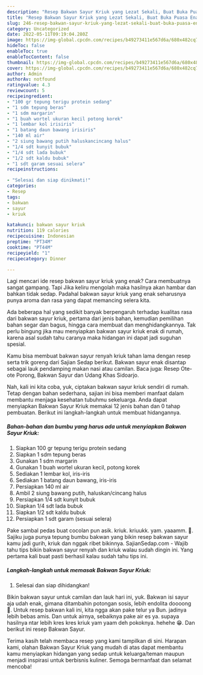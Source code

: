 ```yaml
---
description: "Resep Bakwan Sayur Kriuk yang Lezat Sekali, Buat Buka Puasa Enak Banget"
title: "Resep Bakwan Sayur Kriuk yang Lezat Sekali, Buat Buka Puasa Enak Banget"
slug: 246-resep-bakwan-sayur-kriuk-yang-lezat-sekali-buat-buka-puasa-enak-banget
category: Uncategorized
date: 2022-05-11T09:19:04.280Z
image: https://img-global.cpcdn.com/recipes/b49273411e567d6a/680x482cq70/bakwan-sayur-kriuk-foto-resep-utama.jpg
hideToc: false
enableToc: true
enableTocContent: false
thumbnail: https://img-global.cpcdn.com/recipes/b49273411e567d6a/680x482cq70/bakwan-sayur-kriuk-foto-resep-utama.jpg
cover: https://img-global.cpcdn.com/recipes/b49273411e567d6a/680x482cq70/bakwan-sayur-kriuk-foto-resep-utama.jpg
author: Admin
authorAv: notfound
ratingvalue: 4.3
reviewcount: 5
recipeingredient:
- "100 gr tepung terigu protein sedang"
- "1 sdm tepung beras"
- "1 sdm margarin"
- "1 buah wortel ukuran kecil potong korek"
- "1 lembar kol irisiris"
- "1 batang daun bawang irisiris"
- "140 ml air"
- "2 siung bawang putih haluskancincang halus"
- "1/4 sdt kunyit bubuk"
- "1/4 sdt lada bubuk"
- "1/2 sdt kaldu bubuk"
- "1 sdt garam sesuai selera"
recipeinstructions:

- "Selesai dan siap dinikmati!"
categories:
- Resep
tags:
- bakwan
- sayur
- kriuk

katakunci: bakwan sayur kriuk 
nutrition: 119 calories
recipecuisine: Indonesian
preptime: "PT34M"
cooktime: "PT44M"
recipeyield: "1"
recipecategory: Dinner

---
```



Lagi mencari ide resep bakwan sayur kriuk yang enak? Cara membuatnya sangat gampang. Tapi Jika keliru mengolah maka hasilnya akan hambar dan bahkan tidak sedap. Padahal bakwan sayur kriuk yang enak seharusnya punya aroma dan rasa yang dapat memancing selera kita.


Ada beberapa hal yang sedikit banyak berpengaruh terhadap kualitas rasa dari bakwan sayur kriuk, pertama dari jenis bahan, kemudian pemilihan bahan segar dan bagus, hingga cara membuat dan menghidangkannya. Tak perlu bingung jika mau menyiapkan bakwan sayur kriuk enak di rumah, karena asal sudah tahu caranya maka hidangan ini dapat jadi suguhan spesial.

Kamu bisa membuat bakwan sayur renyah kriuk tahan lama dengan resep serta trik goreng dari Sajian Sedap berikut. Bakwan sayur enak disantap sebagai lauk pendamping makan nasi atau camilan. Baca juga: Resep Ote-ote Porong, Bakwan Sayur dan Udang Khas Sidoarjo.


Nah, kali ini kita coba, yuk, ciptakan bakwan sayur kriuk sendiri di rumah. Tetap dengan bahan sederhana, sajian ini bisa memberi manfaat dalam membantu menjaga kesehatan tubuhmu sekeluarga. Anda dapat menyiapkan Bakwan Sayur Kriuk memakai 12 jenis bahan dan 0 tahap pembuatan. Berikut ini langkah-langkah untuk membuat hidangannya.

<!--inarticleads1-->

##### Bahan-bahan dan bumbu yang harus ada untuk menyiapkan Bakwan Sayur Kriuk:

1. Siapkan 100 gr tepung terigu protein sedang
1. Siapkan 1 sdm tepung beras
1. Gunakan 1 sdm margarin
1. Gunakan 1 buah wortel ukuran kecil, potong korek
1. Sediakan 1 lembar kol, iris-iris
1. Sediakan 1 batang daun bawang, iris-iris
1. Persiapkan 140 ml air
1. Ambil 2 siung bawang putih, haluskan/cincang halus
1. Persiapkan 1/4 sdt kunyit bubuk
1. Siapkan 1/4 sdt lada bubuk
1. Siapkan 1/2 sdt kaldu bubuk
1. Persiapkan 1 sdt garam (sesuai selera)


Pake sambal pedas buat cocolan pun asik. kriuk. kriuukk. yam. yaaamm. 🤤. Sajiku juga punya tepung bumbu bakwan yang bikin resep bakwan sayur kamu jadi gurih, kriuk dan nggak ribet bikinnya. SajianSedap.com - Wajib tahu tips bikin bakwan sayur renyah dan kriuk walau sudah dingin ini. Yang pertama kali buat pasti berhasil kalau sudah tahu tips ini. 

<!--inarticleads2-->

##### Langkah-langkah untuk memasak Bakwan Sayur Kriuk:


1. Selesai dan siap dihidangkan!

Bikin bakwan sayur untuk camilan dan lauk hari ini, yuk. Bakwan isi sayur aja udah enak, gimana ditambahin potongan sosis, lebih endolita doooong 🤤. Untuk resep bakwan kali ini, kita ngga akan pake telur ya Bun. jadinya lebih bebas amis. Dan untuk airnya, sebaiknya pake air es ya. supaya hasilnya ntar lebih kres kres kriuk yam yaam deh pokoknya. hehehe 😁. Dan berikut ini resep Bakwan Sayur. 

Terima kasih telah membaca resep yang kami tampilkan di sini. Harapan kami, olahan Bakwan Sayur Kriuk yang mudah di atas dapat membantu kamu menyiapkan hidangan yang sedap untuk keluarga/teman maupun menjadi inspirasi untuk berbisnis kuliner. Semoga bermanfaat dan selamat mencoba!
